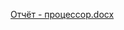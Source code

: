 [Отчёт - процессор.docx](https://github.com/IamA1ive/Modeling-of-task-servicing-system/files/14944712/-.docx)

